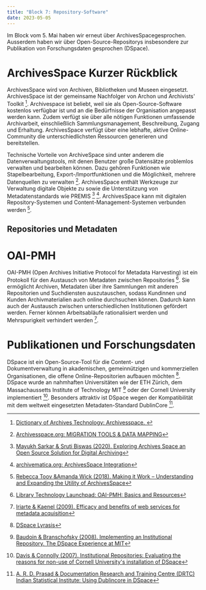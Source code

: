 ```yaml
---
title: "Block 7: Repository-Software"
date: 2023-05-05
---
```



Im Block vom 5. Mai haben wir erneut über ArchivesSpacegesprochen. Ausserdem haben wir über Open-Source-Repositorys insbesondere zur Publikation von Forschungsdaten gesprochen (DSpace).

# ArchivesSpace Kurzer Rückblick

ArchivesSpace wird von Archiven, Bibliotheken und Museen eingesetzt. ArchivesSpace ist der gemeinsame Nachfolger von Archon und Archivists' Toolkit [^1]. Archivespace ist beliebt, weil sie als Open-Source-Software kostenlos verfügbar ist und an die Bedürfnisse der Organisation angepasst werden kann. Zudem verfügt sie über alle nötigen Funktionen umfassende Archivarbeit, einschließlich Sammlungsmanagement, Beschreibung, Zugang und Erhaltung. ArchivesSpace verfügt über eine lebhafte, aktive Online-Community die unterschiedlichsten Ressourcen generieren und bereitstellen.

Technische Vorteile von ArchiveSpace sind unter anderem die Datenverwaltungstools, mit denen Benutzer große Datensätze problemlos verwalten und bearbeiten können. Dazu gehören Funktionen wie Stapelbearbeitung, Export-/Importfunktionen und die Möglichkeit, mehrere Datenquellen zu verwalten [^2]. ArchivesSpace enthält Werkzeuge zur Verwaltung digitale Objekte zu sowie die Unterstützung von Metadatenstandards wie PREMIS [^3] [^4]. ArchivesSpace kann mit digitalen Repository-Systemen und Content-Management-Systemen verbunden werden [^5].

## Repositories und Metadaten

# OAI-PMH

OAI-PMH (Open Archives Initiative Protocol for Metadata Harvesting) ist ein Protokoll für den Austausch von Metadaten zwischen Repositories [^6]. Sie ermöglicht Archiven, Metadaten über ihre Sammlungen mit anderen Repositorien und Suchdiensten auszutauschen, sodass Kundinnen und Kunden Archivmaterialien auch online durchsuchen können. Dadurch kann auch der Austausch zwischen unterschiedlichen Institutionen gefördert werden. Ferner können Arbeitsabläufe rationalisiert werden und Mehrspurigkeit verhindert werden [^7].

# Publikationen und Forschungsdaten

DSpace ist ein Open-Source-Tool für die Content- und Dokumentverwaltung in akademischen, gemeinnützigen und kommerziellen Organisationen, die offene Online-Repositorien aufbauen möchten [^8].  DSpace wurde an nahmhaften Universitäten wie der ETH Zürich, dem Massachaussetts Institute of Technology MIT [^9] oder der Cornell University implementiert [^10]. Besonders attraktiv ist DSpace wegen der Kompatibilität mit dem weltweit eingesetzten Metadaten-Standard DublinCore [^11].

[^1]:[Dictionary of Archives Technology: Archivesspace. ](https://dictionary.archivists.org/entry/archivesspace.html)
[^2]:[Archivesspace.org: MIGRATION TOOLS & DATA MAPPING](https://archivesspace.org/using-archivesspace/migration-tools-and-data-mapping)
[^3]:[Mayukh Sarkar & Sruti Biswas (2020). Exploring Archives Space an Open Source Solution for Digital Archiving](https://www.researchgate.net/publication/347016215_Exploring_Archives_Space_an_Open_Source_Solution_for_Digital_Archiving#fullTextFileContent)
[^4]:[archivematica.org: ArchivesSpace Integration](https://wiki.archivematica.org/ArchivesSpace_integration)
[^5]:[Rebecca Toov &Amanda Wick (2018). Making it Work – Understanding and Expanding the Utility of ArchivesSpace](https://doi.org/10.1080/15332748.2018.1503019)
[^6]:[Library Technology Launchpad: OAI-PMH: Basics and Resources](https://libtechlaunchpad.com/2017/02/13/oai-pmh-basics-and-resources/)
[^7]:[Iriarte & Kaenel (2009). Efficacy and benefits of web services for metadata acquisition](https://indico.cern.ch/event/48321/attachments/957193/1358566/OAI6_6_iriarte.pdf)
[^8]:[DSpace Lyrasis](https://dspace.lyrasis.org/)
[^9]:[Baudoin & Branschofsky (2008). Implementing an Institutional Repository. The DSpace Experience at MIT](https://www.tandfonline.com/doi/abs/10.1300/J122v24n01_04 )
[^10]:[Davis & Connolly (2007). Institutional Repositories: Evaluating the reasons for non-use of Cornell University's installation of DSpace](https://ecommons.cornell.edu/handle/1813/5195)
[^11]:[A. R. D. Prasad & Documentation Research and Training Centre (DRTC) Indian Statistical Institute: Using Dublincore in DSpace](https://egyankosh.ac.in/bitstream/123456789/61859/1/DublinCore.pdf)
